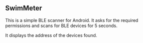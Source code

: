 ## SwimMeter
This is a simple BLE scanner for Android.
It asks for the required permissions and scans for BLE devices for 5 seconds.

It displays the address of the devices found.
